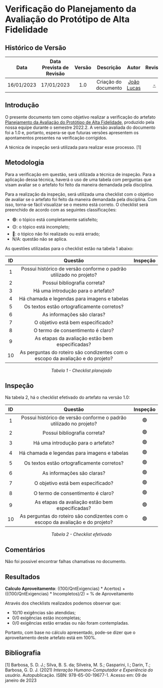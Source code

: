 # Verificação do Planejamento da Avaliação do Protótipo de Alta Fidelidade
## <a>Histórico de Versão</a>
|    Data    | Data Prevista de Revisão | Versão |      Descrição       |                   Autor                    |         Revisor          |
| :--------: | :----------------------: | :----: | :------------------: | :----------------------------------------: | :----------------------: |
| 16/01/2023 |        17/01/2023        |  1.0   | Criação do documento | [João Lucas](https://github.com/HacKairos) | [-](https://github.com/) |

## <a>Introdução</a>
O presente documento tem como objetivo realizar a verificação do artefato [Planejamento da Avaliação do Protótipo de Alta Fidelidade](../../../DesignAvaliacaoDesen/Nivel3/ProtAltaFidelidade/PlanejamentoProtAlta.md), produzido pela nossa equipe durante o semestre 2022.2. A versão avaliada do documento foi a 1.0 e, portanto, espera-se que futuras versões apresentem os apontamentos presentes na verificação corrigidos.

A técnica de inspeção será utilizada para realizar esse processo. [1]

## <a>Metodologia</a>
Para a verificação em questão, será utilizada a técnica de inspeção. Para a aplicação dessa técnica, haverá o uso de uma tabela com perguntas que visam avaliar se o artefato foi feito da maneira demandada pela disciplina.

Para a realização da inspeção, será utilizada uma checklist com o objetivo de avaliar se o artefato foi feito da maneira demandada pela disciplina. Com isso, torna-se fácil visualizar se o mesmo está correto. O checklist será preenchido de acordo com as seguintes classificações:

* 🟢: o tópico está completamente satisfeito;
* 🟡: o tópico está incompleto;
* 🔴: o tópico não foi realizado ou está errado;
* N/A: questão não se aplica.

As questões utilizadas para o checklist estão na tabela 1 abaixo:

<center>

|  ID   |                                     Questão                                     | Inspeção |
| :---: | :-----------------------------------------------------------------------------: | :------: |
|   1   |       Possui histórico de versão conforme o padrão utilizado no projeto?        |          |
|   2   |                          Possui bibliografia correta?                           |          |
|   3   |                       Há uma introdução para o artefato?                        |          |
|   4   |                  Há chamada e legendas para imagens e tabelas                   |          |
|   5   |                   Os textos estão ortograficamente corretos?                    |          |
|   6   |                           As informações são claras?                            |          |
|   7   |                        O objetivo está bem especificado?                        |          |
|   8   |                        O termo de consentimento é claro?                        |          |
|   9   |                 As etapas da avaliação estão bem especificadas?                 |          |
|  10   | As perguntas do roteiro são condizentes com o escopo da avaliação e do projeto? |          |


  
*Tabela 1 - Checklist planejado*

</center>

## <a>Inspeção</a>

Na tabela 2, há o checklist efetivado do artefato na versão 1.0:

<center>

|  ID   |                                     Questão                                     | Inspeção |
| :---: | :-----------------------------------------------------------------------------: | :------: |
|   1   |       Possui histórico de versão conforme o padrão utilizado no projeto?        |    🟢     |
|   2   |                          Possui bibliografia correta?                           |    🟢     |
|   3   |                       Há uma introdução para o artefato?                        |    🟢     |
|   4   |                  Há chamada e legendas para imagens e tabelas                   |    🟢     |
|   5   |                   Os textos estão ortograficamente corretos?                    |    🟢     |
|   6   |                           As informações são claras?                            |    🟢     |
|   7   |                        O objetivo está bem especificado?                        |    🟢     |
|   8   |                        O termo de consentimento é claro?                        |    🟢     |
|   9   |                 As etapas da avaliação estão bem especificadas?                 |    🟢     |
|  10   | As perguntas do roteiro são condizentes com o escopo da avaliação e do projeto? |    🟢     |



  
*Tabela 2 - Checklist efetivado*

</center>

## <a>Comentários</a>
Não foi possivel encontrar falhas chamativas no documento.

## <a>Resultados</a>
<a>**Calculo Aproveitamento**</a>: ((100/QntExigencias) * Acertos) + (((100/QntExigencias) * Incompletos)/2) = % de Aproveitamento

Através dos checklists realizados podemos observar que:

* 10/10 exigências são atendidas;
* 0/0 exigências estão incompletas;
* 0/0 exigências estão erradas ou não foram contempladas.

Portanto, com base no cálculo apresentado, pode-se dizer que o aproveitamento deste artefato está em 100%.

## <a>Bibliografia</a>

[1] Barbosa, S. D. J.; Silva, B. S. da; Silveira, M. S.; Gasparini, I.; Darin, T.; Barbosa, G. D. J. (2021) _Interação Humano-Computador e Experiência do usuário_. Autopublicação. ISBN: 978-65-00-19677-1. Acesso em: 09 de janeiro de 2023
